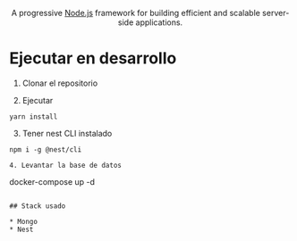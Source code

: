 

  <p align="center">A progressive <a href="http://nodejs.org" target="_blank">Node.js</a> framework for building efficient and scalable server-side applications.</p>
    <p align="center">

# Ejecutar en desarrollo

 1. Clonar el repositorio

 2. Ejecutar
 ```
 yarn install
 ```

 3. Tener nest CLI instalado

 ```
 npm i -g @nest/cli

 4. Levantar la base de datos
  ```
docker-compose up -d
  ```

## Stack usado

  * Mongo
  * Nest
